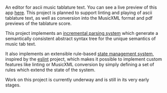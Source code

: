 An editor for ascii music tablature text. You can see a live preview of this app [here](https://tab-edit.github.io/tab-edit/).
This project is planned to support linting and playing of ascii tablature text, as well as conversion into the MusicXML format and pdf previews of the tablature score.

This project implements an [incremental parsing system](https://github.com/tab-edit/tab-ast) which generate a semantically consistent abstract syntax tree for the unique semantics of music tab text.

It also implements an extensible rule-based [state management system](https://github.com/tab-edit/tab-state), inspired by the [eslint](https://github.com/eslint/eslint) project, which makes it possible to implement custom features like linting or MusicXML conversion by simply defining a set of rules which extend the state of the system.

Work on this project is currently underway and is still in its very early stages.
